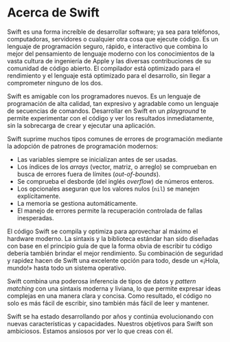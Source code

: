 # Acerca de Swift

Swift es una forma increíble de desarrollar software; ya sea para teléfonos, computadoras, servidores o cualquier otra cosa que ejecute código. Es un lenguaje de programación seguro, rápido, e interactivo que combina lo mejor del pensamiento de lenguaje moderno con los conocimientos de la vasta cultura de ingeniería de Apple y las diversas contribuciones de su comunidad de código abierto. El compilador está optimizado para el rendimiento y el lenguaje está optimizado para el desarrollo, sin llegar a comprometer ninguno de los dos.

Swift es amigable con los programadores nuevos. Es un lenguaje de programación de alta calidad, tan expresivo y agradable como un lenguaje de secuencias de comandos. Desarrollar en Swift en un _playground_ te permite experimentar con el código y ver los resultados inmediatamente, sin la sobrecarga de crear y ejecutar una aplicación.

Swift suprime muchos tipos comunes de errores de programación mediante la adopción de patrones de programación modernos:

* Las variables siempre se inicializan antes de ser usadas.
* Los índices de los _arrays_ \(vector, matriz, o arreglo\) se comprueban en busca de errores fuera de límites \(_out-of-bounds_\).
* Se comprueba el desborde \(del inglés _overflow_\) de números enteros.
* Los opcionales aseguran que los valores nulos \(`nil`\) se manejen explícitamente.
* La memoria se gestiona automáticamente.
* El manejo de errores permite la recuperación controlada de fallas inesperadas.

El código Swift se compila y optimiza para aprovechar al máximo el hardware moderno. La sintaxis y la biblioteca estándar han sido diseñadas con base en el principio guía de que la forma obvia de escribir tu código debería también brindar el mejor rendimiento. Su combinación de seguridad y rapidez hacen de Swift una excelente opción para todo, desde un «¡Hola, mundo!» hasta todo un sistema operativo.

Swift combina una poderosa inferencia de tipos de datos y _pattern matching_ con una sintaxis moderna y liviana, lo que permite expresar ideas complejas en una manera clara y concisa. Como resultado, el código no solo es más fácil de escribir, sino también más fácil de leer y mantener.

Swift se ha estado desarrollando por años y continúa evolucionando con nuevas características y capacidades. Nuestros objetivos para Swift son ambiciosos. Estamos ansiosos por ver lo que creas con él.

